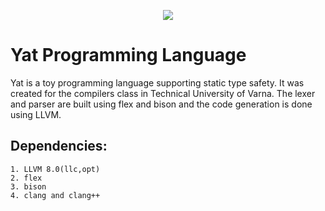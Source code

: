 <p align="center"><img src="https://i.imgur.com/QSNtR4i.png"></p>

# Yat Programming Language

Yat is a toy programming language supporting static type safety. It was created for the compilers class in Technical University of Varna. The lexer and parser are built using flex and bison and the code generation is done using LLVM.

## Dependencies:
```
1. LLVM 8.0(llc,opt)
2. flex
3. bison
4. clang and clang++
```
